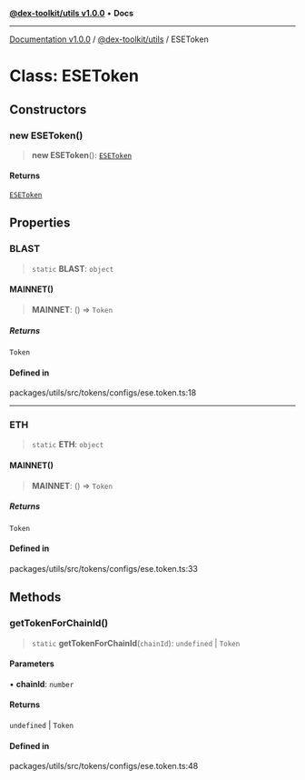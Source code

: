 [**@dex-toolkit/utils v1.0.0**](../README.md) • **Docs**

***

[Documentation v1.0.0](../../../packages.md) / [@dex-toolkit/utils](../README.md) / ESEToken

# Class: ESEToken

## Constructors

### new ESEToken()

> **new ESEToken**(): [`ESEToken`](ESEToken.md)

#### Returns

[`ESEToken`](ESEToken.md)

## Properties

### BLAST

> `static` **BLAST**: `object`

#### MAINNET()

> **MAINNET**: () => `Token`

##### Returns

`Token`

#### Defined in

packages/utils/src/tokens/configs/ese.token.ts:18

***

### ETH

> `static` **ETH**: `object`

#### MAINNET()

> **MAINNET**: () => `Token`

##### Returns

`Token`

#### Defined in

packages/utils/src/tokens/configs/ese.token.ts:33

## Methods

### getTokenForChainId()

> `static` **getTokenForChainId**(`chainId`): `undefined` \| `Token`

#### Parameters

• **chainId**: `number`

#### Returns

`undefined` \| `Token`

#### Defined in

packages/utils/src/tokens/configs/ese.token.ts:48
